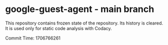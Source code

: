 # google-guest-agent - main branch

This repository contains frozen state of the repository.
Its history is cleared. It is used only for static code
analysis with Codacy.

Commit Time: 1706766261